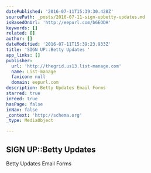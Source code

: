 ```yaml
---
datePublished: '2016-07-11T15:39:30.428Z'
sourcePath: _posts/2016-07-11-sign-upbetty-updates.md
isBasedOnUrl: 'http://eepurl.com/b6EODH'
keywords: []
related: []
author: []
dateModified: '2016-07-11T15:39:23.933Z'
title: 'SIGN UP::Betty Updates '
app_links: []
publisher:
  url: 'http://thegrid.us13.list-manage.com'
  name: List-manage
  favicon: null
  domain: eepurl.com
description: Betty Updates Email Forms
starred: true
inFeed: true
hasPage: false
inNav: false
_context: 'http://schema.org'
_type: MediaObject

---
```

<article style=""><h1>SIGN UP::Betty Updates </h1><p>Betty Updates Email Forms</p></article>